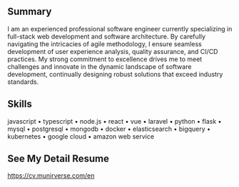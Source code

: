 ## Summary
I am an experienced professional software engineer currently specializing in full-stack web development and software architecture. By carefully navigating the intricacies of agile methodology, I ensure seamless development of user experience analysis, quality assurance, and CI/CD practices. My strong commitment to excellence drives me to meet challenges and innovate in the dynamic landscape of software development, continually designing robust solutions that exceed industry standards.

## Skills
javascript
	•	typescript
	•	node.js
	•	react
	•	vue
	•	laravel
	•	python
	•	flask
	•	mysql
	•	postgresql
	•	mongodb
	•	docker
	•	elasticsearch
	•	bigquery
	•	kubernetes
	•	google cloud
	•	amazon web service

 ## See My Detail Resume
 https://cv.munirverse.com/en
